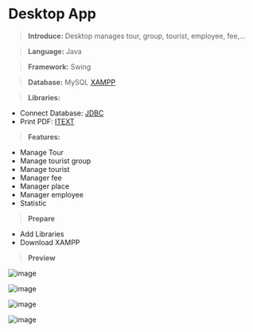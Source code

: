 # Desktop App

>**Introduce:** Desktop manages tour, group, tourist, employee, fee,...

>**Language:** Java

>**Framework:** Swing

>**Database:** MySQL [XAMPP](https://www.apachefriends.org/download.html)

>**Libraries:**
- Connect Database: [JDBC](https://docs.microsoft.com/vi-vn/sql/connect/jdbc/download-microsoft-jdbc-driver-for-sql-server?view=sql-server-2017)
- Print PDF: [ITEXT](https://itextpdf.com/en)

>**Features:**
- Manage Tour
- Manage tourist group
- Manage tourist
- Manager fee
- Manager place
- Manager employee
- Statistic

>**Prepare**
- Add Libraries
- Download XAMPP

>**Preview**

![image](https://user-images.githubusercontent.com/68319165/170269617-7309cfef-edd1-4a1e-80a7-5653644f4d66.png)

![image](https://user-images.githubusercontent.com/68319165/170269717-f0c0cc33-72fa-41b2-bef0-dc61cd4b7ded.png)

![image](https://user-images.githubusercontent.com/68319165/170269885-ec051d5b-e7fd-4af5-966a-fa14b1ddeace.png)

![image](https://user-images.githubusercontent.com/68319165/170269941-e2b0dd07-acf9-44b2-a4d0-816f667a5606.png)
